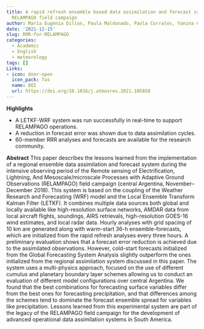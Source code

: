 ```yaml
---
title: A rapid refresh ensemble based data assimilation and forecast system for the
  RELAMPAGO field campaign
author: María Eugenia Dillon, Paula Maldonado, Paola Corrales, Yanina García Skabar, Juan Ruiz, Maximiliano Sacco, Federico Cutraro, Leonardo Mingari, Cynthia Matsudo, Luciano Vidal, Martin Rugna, María Paula Hobouchian, Paola Salio, Stephen Nesbitt, Celeste Saulo, Eugenia Kalnay and Takemasa Miyoshi
date: '2021-12-15'
slug: RRR-for-RELAMPAGO
categories:
  - Academic
  - English
  - meteorology
tags: []
Links:
- icon: door-open
  icon_pack: fas
  name: DOI
  url: https://doi.org/10.1016/j.atmosres.2021.105858
---
```


**Highlights**

* A LETKF-WRF system was run successfully in real-time to support RELAMPAGO operations.
* A reduction in forecast error was shown due to data assimilation cycles.
* 60-member RRR analyses and forecasts are available for the research community.

**Abstract**
This paper describes the lessons learned from the implementation of a regional ensemble data assimilation and forecast system during the intensive observing period of the Remote sensing of Electrification, Lightning, And Mesoscale/microscale Processes with Adaptive Ground Observations (RELAMPAGO) field campaign (central Argentina, November–December 2018). This system is based on the coupling of the Weather Research and Forecasting (WRF) model and the Local Ensemble Transform Kalman Filter (LETKF). It combines multiple data sources both global and locally available like high-resolution surface networks, AMDAR data from local aircraft flights, soundings, AIRS retrievals, high-resolution GOES-16 wind estimates, and local radar data. Hourly analyses with grid spacing of 10 km are generated along with warm-start 36-h ensemble-forecasts, which are initialized from the rapid refresh analyses every three hours. A preliminary evaluation shows that a forecast error reduction is achieved due to the assimilated observations. However, cold-start forecasts initialized from the Global Forecasting System Analysis slightly outperform the ones initialized from the regional assimilation system discussed in this paper. The system uses a multi-physics approach, focused on the use of different cumulus and planetary boundary layer schemes allowing us to conduct an evaluation of different model configurations over central Argentina. We found that the best combinations for forecasting surface variables differ from the best ones for forecasting precipitation, and that differences among the schemes tend to dominate the forecast ensemble spread for variables like precipitation. Lessons learned from this experimental system are part of the legacy of the RELAMPAGO field campaign for the development of advanced operational data assimilation systems in South America.